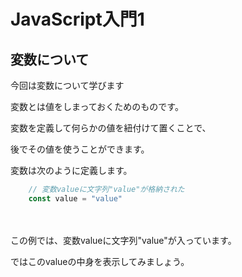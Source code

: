 # JavaScript入門1

## 変数について

今回は変数について学びます

変数とは値をしまっておくためのものです。

変数を定義して何らかの値を紐付けて置くことで、

後でその値を使うことができます。

変数は次のように定義します。

```javascript
    // 変数valueに文字列"value"が格納された
    const value = "value"
```
　

この例では、変数valueに文字列"value"が入っています。

ではこのvalueの中身を表示してみましょう。
